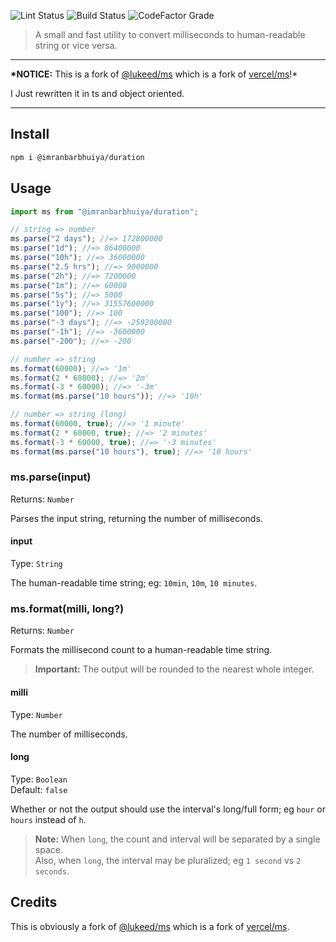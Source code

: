 ![Lint Status](https://img.shields.io/github/workflow/status/imranbarbhuiya/duration/Lint/main?label=Lint&logo=eslint&style=for-the-badge)
![Build Status](https://img.shields.io/github/workflow/status/imranbarbhuiya/duration/Build/main?git&style=for-the-badge&logo=TypeScript)
![CodeFactor Grade](https://img.shields.io/codefactor/grade/github/imranbarbhuiya/duration?logo=codefactor&style=for-the-badge)

> A small and fast utility to convert milliseconds to human-readable string or vice versa.

---

**\*NOTICE:** This is a fork of [@lukeed/ms](https://github.com/lukeed/ms) which is a fork of [vercel/ms](https://github.com/vercel/ms)!\*<br>

I Just rewritten it in ts and object oriented.

---

## Install

```bash
npm i @imranbarbhuiya/duration
```

## Usage

```js
import ms from "@imranbarbhuiya/duration";

// string => number
ms.parse("2 days"); //=> 172800000
ms.parse("1d"); //=> 86400000
ms.parse("10h"); //=> 36000000
ms.parse("2.5 hrs"); //=> 9000000
ms.parse("2h"); //=> 7200000
ms.parse("1m"); //=> 60000
ms.parse("5s"); //=> 5000
ms.parse("1y"); //=> 31557600000
ms.parse("100"); //=> 100
ms.parse("-3 days"); //=> -259200000
ms.parse("-1h"); //=> -3600000
ms.parse("-200"); //=> -200

// number => string
ms.format(60000); //=> '1m'
ms.format(2 * 60000); //=> '2m'
ms.format(-3 * 60000); //=> '-3m'
ms.format(ms.parse("10 hours")); //=> '10h'

// number => string (long)
ms.format(60000, true); //=> '1 minute'
ms.format(2 * 60000, true); //=> '2 minutes'
ms.format(-3 * 60000, true); //=> '-3 minutes'
ms.format(ms.parse("10 hours"), true); //=> '10 hours'
```

### ms.parse(input)

Returns: `Number`

Parses the input string, returning the number of milliseconds.

#### input

Type: `String`

The human-readable time string; eg: `10min`, `10m`, `10 minutes`.

### ms.format(milli, long?)

Returns: `Number`

Formats the millisecond count to a human-readable time string.

> **Important:** The output will be rounded to the nearest whole integer.

#### milli

Type: `Number`

The number of milliseconds.

#### long

Type: `Boolean`<br>
Default: `false`

Whether or not the output should use the interval's long/full form; eg `hour` or `hours` instead of `h`.

> **Note:** When `long`, the count and interval will be separated by a single space.<br>Also, when `long`, the interval may be pluralized; eg `1 second` vs `2 seconds`.

## Credits

This is obviously a fork of [@lukeed/ms](https://github.com/lukeed/ms) which is a fork of [vercel/ms](https://github.com/vercel/ms).
